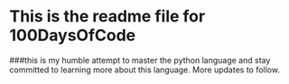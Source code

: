 # This is the readme file for 100DaysOfCode
###this is my humble attempt to master the python language and stay committed to learning more about this language. More updates to follow. 

